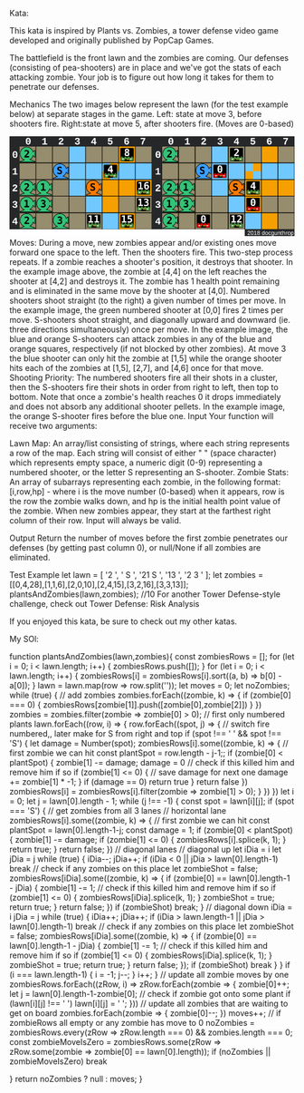 Kata:

This kata is inspired by Plants vs. Zombies, a tower defense video game developed and originally published by PopCap Games.

The battlefield is the front lawn and the zombies are coming. Our defenses (consisting of pea-shooters) are in place and we've got the stats of each attacking zombie. Your job is to figure out how long it takes for them to penetrate our defenses.

Mechanics
The two images below represent the lawn (for the test example below) at separate stages in the game.
Left: state at move 3, before shooters fire. Right:state at move 5, after shooters fire. (Moves are 0-based)

![plants vs zombies demo picture](plantsvszombies.png)
Moves: During a move, new zombies appear and/or existing ones move forward one space to the left. Then the shooters fire. This two-step process repeats.
If a zombie reaches a shooter's position, it destroys that shooter. In the example image above, the zombie at [4,4] on the left reaches the shooter at [4,2] and destroys it. The zombie has 1 health point remaining and is eliminated in the same move by the shooter at [4,0].
Numbered shooters shoot straight (to the right) a given number of times per move. In the example image, the green numbered shooter at [0,0] fires 2 times per move.
S-shooters shoot straight, and diagonally upward and downward (ie. three directions simultaneously) once per move. In the example image, the blue and orange S-shooters can attack zombies in any of the blue and orange squares, respectively (if not blocked by other zombies).
At move 3 the blue shooter can only hit the zombie at [1,5] while the orange shooter hits each of the zombies at [1,5], [2,7], and [4,6] once for that move.
Shooting Priority: The numbered shooters fire all their shots in a cluster, then the S-shooters fire their shots in order from right to left, then top to bottom. Note that once a zombie's health reaches 0 it drops immediately and does not absorb any additional shooter pellets.
In the example image, the orange S-shooter fires before the blue one.
Input
Your function will receive two arguments:

Lawn Map: An array/list consisting of strings, where each string represents a row of the map. Each string will consist of either " " (space character) which represents empty space, a numeric digit (0-9) representing a numbered shooter, or the letter S representing an S-shooter.
Zombie Stats: An array of subarrays representing each zombie, in the following format:
[i,row,hp] - where i is the move number (0-based) when it appears, row is the row the zombie walks down, and hp is the initial health point value of the zombie.
When new zombies appear, they start at the farthest right column of their row.
Input will always be valid.

Output
Return the number of moves before the first zombie penetrates our defenses (by getting past column 0), or null/None if all zombies are eliminated.

Test Example
let lawn = [
    '2       ',
    '  S     ',
    '21  S   ',
    '13      ',
    '2 3     '
];
let zombies = [[0,4,28],[1,1,6],[2,0,10],[2,4,15],[3,2,16],[3,3,13]];
plantsAndZombies(lawn,zombies); //10
For another Tower Defense-style challenge, check out Tower Defense: Risk Analysis

If you enjoyed this kata, be sure to check out my other katas.

My SOl:

function plantsAndZombies(lawn,zombies){
  const zombiesRows = [];
  for (let i = 0; i < lawn.length; i++) {
    zombiesRows.push([]);
  }
  for (let i = 0; i < lawn.length; i++) {
    zombiesRows[i] = zombiesRows[i].sort((a, b) => b[0] - a[0]);
  }
  lawn = lawn.map(row => row.split(''));
  let moves = 0;
  let noZombies;
  while (true) {
    // add zombies
     zombies.forEach((zombie, k) => {
      if (zombie[0] === 0) {
        zombiesRows[zombie[1]].push([zombie[0],zombie[2]])
      }
    })
    zombies = zombies.filter(zombie => zombie[0] > 0);
    // first only numbered plants
    lawn.forEach((row, i) => {
      row.forEach((spot, j) => {
        // switch fire numbered,, later make for S from right and top
        if (spot !== ' ' && spot !== 'S') {
          let damage = Number(spot);
          zombiesRows[i].some((zombie, k) => {
            // first zombie we can hit
            const plantSpot = row.length - j-1;;
            if (zombie[0] < plantSpot) {
              zombie[1] -= damage;
              damage = 0
              // check if this killed him and remove him if so
              if (zombie[1] <= 0) {
                // save damage for next one
                damage += zombie[1] * -1;
              }
              if (damage == 0) return true
            }
            return false
          })
          zombiesRows[i] = zombiesRows[i].filter(zombie => zombie[1] > 0);
        }
      })
    })
    let i = 0;
    let j = lawn[0].length - 1;
    while (j !== -1) {
      const spot = lawn[i][j];
      if (spot === 'S') {
        // get zombies from all 3 lanes
        // horizontal lane
          zombiesRows[i].some((zombie, k) => {
            // first zombie we can hit
            const plantSpot = lawn[0].length-1-j;
            const damage = 1;
            if (zombie[0] < plantSpot) {
              zombie[1] -= damage;
              if (zombie[1] <= 0) {
                zombiesRows[i].splice(k, 1);
              }
              return true;
            }
            return false;
          })
          // diagonal lanes
          // diagonal up
          let iDia = i
          let jDia = j
          while (true) {
            iDia--;
            jDia++;
            if (iDia < 0 || jDia > lawn[0].length-1) break
            // check if any zombies on this place
            let zombieShot = false; 
            zombiesRows[iDia].some((zombie, k) => {
              if (zombie[0] == lawn[0].length-1 - jDia) {
                zombie[1] -= 1;
                // check if this killed him and remove him if so
                if (zombie[1] <= 0) {
                  zombiesRows[iDia].splice(k, 1);
                }
                zombieShot = true;
                return true;
              }
              return false;
            })
            if (zombieShot) break;
          }
          // diagonal down
          iDia = i
          jDia = j
          while (true) {
            iDia++;
            jDia++;
            if (iDia > lawn.length-1 || jDia > lawn[0].length-1) break
            // check if any zombies on this place
            let zombieShot = false;
            zombiesRows[iDia].some((zombie, k) => {
              if (zombie[0] == lawn[0].length-1 - jDia) {
                zombie[1] -= 1;
                // check if this killed him and remove him if so
                if (zombie[1] <= 0) {
                  zombiesRows[iDia].splice(k, 1);
                }
                zombieShot = true;
                return true;
              }
              return false;
            });
            if (zombieShot) break
          }
        }
      if (i === lawn.length-1) {
        i = -1;
        j--;
      }
      i++;
    }
    // update all zombie moves by one
    zombiesRows.forEach((zRow, i) => zRow.forEach(zombie => {
      zombie[0]++;      
      let j = lawn[0].length-1-zombie[0];
      // check if zombie got onto some plant
      if (lawn[i][j] !== ' ') lawn[i][j] = ' ';
    }))
    // update all zombies that are waiting to get on board
    zombies.forEach(zombie => {
      zombie[0]--;
    })
    moves++;
    // if zombieRows all empty or any zombie has move to 0
    noZombies = zombiesRows.every(zRow => zRow.length === 0) && zombies.length === 0;
    const zombieMoveIsZero = zombiesRows.some(zRow => zRow.some(zombie => zombie[0] == lawn[0].length));
    if (noZombies || zombieMoveIsZero) break
    
  }
  return noZombies ? null : moves;
}
